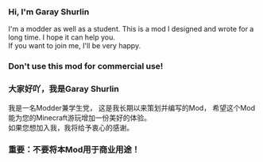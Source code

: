 ### Hi, I'm Garay Shurlin  

I'm a modder as well as a student.
This is a mod I designed and wrote for a long time.
I hope it can help you.  
If you want to join me, I'll be very happy.

### Don't use this mod for commercial use!  

### 大家好吖，我是Garay Shurlin  

我是一名Modder兼学生党，
这是我长期以来策划并编写的Mod，
希望这个Mod能为您的Minecraft游玩增加一份美好的体验。  
如果您想加入我，我将给予衷心的感谢。

### 重要：不要将本Mod用于商业用途！
